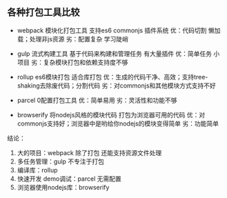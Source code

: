 

## 各种打包工具比较
- webpack
模块化打包工具 支持es6 commonjs 插件系统
优：代码切割 懒加载；处理非js资源
劣：配置复杂 学习陡峭

- gulp
流式构建工具 基于代码来构建和管理任务 有大量插件
优：简单任务 小项目 
劣：复杂模块打包和依赖支持度不够


- rollup
es6模块打包 适合库打包
优：生成的代码干净、高效；支持tree-shaking去除废代码；分割代码
劣：对commonjs和其他模块方式支持不好

- parcel
0配置打包工具
优：简单易用
劣：灵活性和功能不够

- browserify
将nodejs风格的模块代码 打包为浏览器可用的代码
优：对commonjs支持好；浏览器中是哟给你nodejs的模块变得简单
劣：功能简单

结论：
1. 大的项目：webpack 除了打包 还能支持资源文件处理
2. 多任务管理：gulp 不专注于打包
3. 编译库：rollup
4. 快速开发 demo调试：parcel 无需配置
5. 浏览器使用nodejs库：browserify





